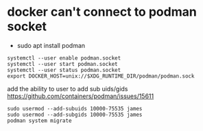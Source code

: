 docker can't connect to podman socket
=====================================
- sudo apt install podman
```
systemctl --user enable podman.socket
systemctl --user start podman.socket
systemctl --user status podman.socket
export DOCKER_HOST=unix://$XDG_RUNTIME_DIR/podman/podman.sock
```



add the ability to user to add sub uids/gids
https://github.com/containers/podman/issues/15611
```
sudo usermod --add-subuids 10000-75535 james
sudo usermod --add-subgids 10000-75535 james
podman system migrate
```